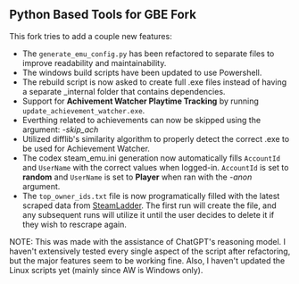 ## Python Based Tools for GBE Fork
This fork tries to add a couple new features:
- The `generate_emu_config.py` has been refactored to separate files to improve readability and maintainability.
- The windows build scripts have been updated to use Powershell.
- The rebuild script is now asked to create full .exe files instead of having a separate _internal folder that contains dependencies.
- Support for **Achivement Watcher Playtime Tracking** by running `update_achievement_watcher.exe`.
- Everthing related to achievements can now be skipped using the argument: _-skip_ach_
- Utilized difflib's similarity algorithm to properly detect the correct .exe to be used for Achievement Watcher.
- The codex steam_emu.ini generation now automatically fills `AccountId` and `UserName` with the correct values when logged-in. `AccountId` is set to **random** and `UserName` is set to **Player** when ran with the _-anon_ argument.
- The `top_owner_ids.txt` file is now programatically filled with the latest scraped data from [SteamLadder](https://steamladder.com/ladder/games/). The first run will create the file, and any subsequent runs will utilize it until the user decides to delete it if they wish to rescrape again.

NOTE: This was made with the assistance of ChatGPT's reasoning model. I haven't extensively tested every single aspect of the script after refactoring, but the major features seem to be working fine. Also, I haven't updated the Linux scripts yet (mainly since AW is Windows only).
